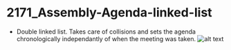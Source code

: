 # 2171_Assembly-Agenda-linked-list
- Double linked list. Takes care of collisions and sets the agenda chronologically independantly of when the meeting  was taken.
![alt text](https://user-images.githubusercontent.com/96098657/186967622-07c288f6-c4de-4ce3-bac5-edf02b369859.png)
